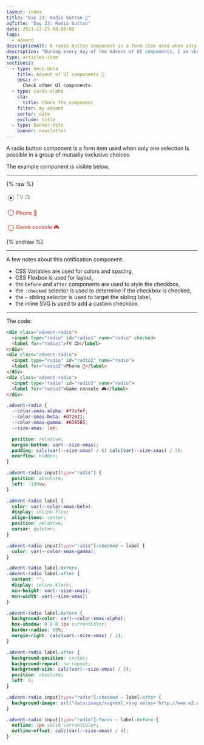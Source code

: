 ```yaml
---
layout: index
title: "Day 23: Radio button 📱"
ogTitle: "Day 23: Radio button"
date: 2021-12-23 08:00:00
tags:
  - advent
descriptionAlt: A radio button component is a form item used when only one selection is possible in a group of mutually exclusive choices.
description: "During every day of the Advent of UI components, I am showcasing a new UI Component built with HTML, CSS, and JavaScript. Day 23: Radio button."
type: articles-item
sections2:
  - type: hero-beta
    title: Advent of UI components 🎄
    desc: >-
      Check other UI components.
  - type: cards-alpha
    cta:
      title: Check the component
    filter: my-advent
    sorter: date
    exclude: title
  - type: banner-beta
    banner: newsletter
---
```


A radio button component is a form item used when only one selection is possible in a group of mutually exclusive choices.

The example component is visible below.

---

{% raw %}
<div class="advent-radio">
  <input type="radio" id="radio1" name="radio" checked>
  <label for="radio1">TV 📺</label>
</div>
<div class="advent-radio">
  <input type="radio" id="radio2" name="radio">
  <label for="radio2">Phone 📱</label>
</div>
<div class="advent-radio">
  <input type="radio" id="radio3" name="radio">
  <label for="radio3">Game console 🎮</label>
</div>
<style>
.advent-radio {
  --color-xmas-alpha: #f7efef;
  --color-xmas-beta: #d72621;
  --color-xmas-gamma: #639565;
  --size-xmas: 1em;
  position: relative;
  margin-bottom: var(--size-xmas);
  padding: calc(var(--size-xmas) / 6) calc(var(--size-xmas) / 3);
  overflow: hidden;
}
.advent-radio input[type="radio"] {
  position: absolute;
  left: -100vw;
}
.advent-radio label {
  color: var(--color-xmas-beta);
  display: inline-flex;
  align-items: center;
  position: relative;
  cursor: pointer;
}
.advent-radio input[type="radio"]:checked ~ label {
  color: var(--color-xmas-gamma);
}
.advent-radio label:before,
.advent-radio label:after {
  content: "";
  display: inline-block;
  min-height: var(--size-xmas);
  min-width: var(--size-xmas);
}
.advent-radio label:before {
  background-color: var(--color-xmas-alpha);
  box-shadow: 0 0 0 1px currentColor;
  border-radius: 50%;
  margin-right: calc(var(--size-xmas) / 2);
}
.advent-radio label:after {
  background-position: center;
  background-repeat: no-repeat;
  background-size: calc(var(--size-xmas) / 2);
  position: absolute;
  left: 0;
}
.advent-radio input[type="radio"]:checked ~ label:after {
  background-image: url("data:image/svg+xml,<svg xmlns='http://www.w3.org/2000/svg' width='12' height='12' viewBox='-4 -4 8 8'><circle r='3'/></svg>");
}
.advent-radio input[type="radio"]:focus ~ label:before {
  outline: 1px solid currentColor;
  outline-offset: calc(var(--size-xmas) / 4);
}
</style>
{% endraw %}

---

A few notes about this notification component:

- CSS Variables are used for colors and spacing,
- CSS Flexbox is used for layout,
- the `before` and `after` components are used to style the checkbox,
- the `:checked` selector is used to determine if the checkbox is checked,
- the `~` sibling selector is used to target the sibling label,
- the inline SVG is used to add a custom checkbox.


---

The code:

```html
<div class="advent-radio">
  <input type="radio" id="radio1" name="radio" checked>
  <label for="radio1">TV 📺</label>
</div>
<div class="advent-radio">
  <input type="radio" id="radio2" name="radio">
  <label for="radio2">Phone 📱</label>
</div>
<div class="advent-radio">
  <input type="radio" id="radio3" name="radio">
  <label for="radio3">Game console 🎮</label>
</div>
```

```css
.advent-radio {
  --color-xmas-alpha: #f7efef;
  --color-xmas-beta: #d72621;
  --color-xmas-gamma: #639565;
  --size-xmas: 1em;

  position: relative;
  margin-bottom: var(--size-xmas);
  padding: calc(var(--size-xmas) / 6) calc(var(--size-xmas) / 3);
  overflow: hidden;
}

.advent-radio input[type="radio"] {
  position: absolute;
  left: -100vw;
}

.advent-radio label {
  color: var(--color-xmas-beta);
  display: inline-flex;
  align-items: center;
  position: relative;
  cursor: pointer;
}

.advent-radio input[type="radio"]:checked ~ label {
  color: var(--color-xmas-gamma);
}

.advent-radio label:before,
.advent-radio label:after {
  content: "";
  display: inline-block;
  min-height: var(--size-xmas);
  min-width: var(--size-xmas);
}

.advent-radio label:before {
  background-color: var(--color-xmas-alpha);
  box-shadow: 0 0 0 1px currentColor;
  border-radius: 50%;
  margin-right: calc(var(--size-xmas) / 2);
}

.advent-radio label:after {
  background-position: center;
  background-repeat: no-repeat;
  background-size: calc(var(--size-xmas) / 2);
  position: absolute;
  left: 0;
}

.advent-radio input[type="radio"]:checked ~ label:after {
  background-image: url("data:image/svg+xml,<svg xmlns='http://www.w3.org/2000/svg' width='12' height='12' viewBox='-4 -4 8 8'><circle r='3'/></svg>");
}

.advent-radio input[type="radio"]:focus ~ label:before {
  outline: 1px solid currentColor;
  outline-offset: calc(var(--size-xmas) / 4);
}
```
